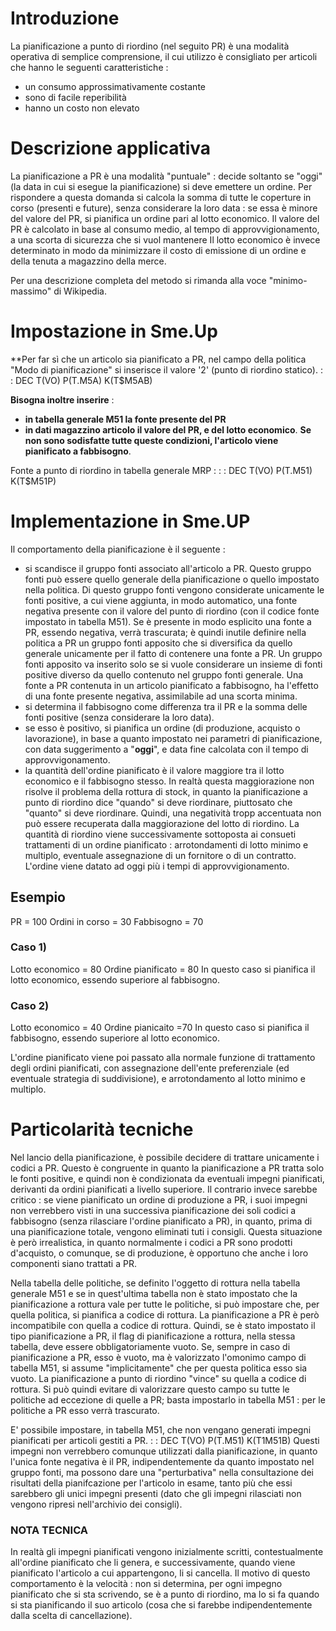 # Introduzione
La pianificazione a punto di riordino (nel seguito PR) è una modalità operativa di semplice comprensione, il cui utilizzo è consigliato per articoli che hanno le seguenti caratteristiche : 
 - un consumo approssimativamente costante
 - sono di facile reperibilità
 - hanno un costo non elevato


# Descrizione applicativa
La pianificazione a PR è una modalità "puntuale" :  decide soltanto se "oggi" (la data in cui si esegue la pianificazione) si deve emettere un ordine.
Per rispondere a questa domanda si calcola la somma di tutte le coperture in corso (presenti e future), senza considerare la loro data :  se essa è minore del valore del PR, si pianifica un ordine pari al lotto economico.
Il valore del PR è calcolato in base al consumo medio, al tempo di approvvigionamento, a una scorta di sicurezza che si vuol mantenere
Il lotto economico è invece determinato in modo da minimizzare il costo di emissione di un ordine e della tenuta a magazzino della merce.

Per una descrizione completa del metodo si rimanda alla voce "minimo-massimo" di Wikipedia.


# Impostazione in Sme.Up
**Per far sì che un articolo sia pianificato a PR, nel campo della politica "Modo di pianificazione" si inserisce il valore '2' (punto di riordino statico).
 :  : DEC T(VO) P(T.M5A) K(T$M5AB)

**Bisogna inoltre inserire** : 
 - **in tabella generale M51 la fonte presente del PR**
 - **in dati magazzino articolo il valore del PR, e  del lotto economico**.
**Se non sono sodisfatte tutte queste condizioni, l'articolo viene pianificato a fabbisogno**.

Fonte a punto di riordino in tabella generale MRP : 
 :  : DEC T(VO) P(T.M51) K(T$M51P)

# Implementazione in Sme.UP
Il comportamento della pianificazione è il seguente : 
 * si scandisce il gruppo fonti associato all'articolo a PR. Questo gruppo fonti può essere quello generale della pianificazione o quello impostato nella politica. Di questo gruppo fonti vengono considerate unicamente le fonti positive, a cui viene aggiunta, in modo automatico, una fonte negativa presente con il valore del punto di riordino (con il codice fonte impostato in tabella M51). Se è presente in modo esplicito una fonte a PR, essendo negativa, verrà trascurata; è quindi inutile definire nella politica a PR un gruppo fonti apposito che si diversifica da quello generale unicamente per il fatto di contenere una fonte a PR. Un gruppo fonti apposito va inserito solo se si vuole considerare un insieme di fonti positive diverso da quello contenuto nel gruppo fonti generale. Una fonte a PR contenuta in un articolo pianificato a fabbisogno, ha l'effetto di una fonte presente negativa, assimilabile ad una scorta minima.
 * si determina il fabbisogno come differenza tra il PR e la somma delle fonti positive (senza considerare la loro data).
 * se esso è positivo, si pianifica un ordine (di produzione, acquisto o lavorazione), in base a quanto impostato nei parametri di pianificazione, con data suggerimento a "**oggi**", e data fine calcolata con il tempo di approvvigonamento.
 * la quantità dell'ordine pianificato è il valore maggiore tra il lotto economico e il fabbisogno stesso.
In realtà questa maggiorazione non risolve il problema della rottura di stock, in quanto la pianificazione a punto di riordino dice "quando" si deve riordinare, piuttosato che "quanto" si deve riordinare. Quindi, una negatività tropp accentuata non può essere recuperata dalla maggiorazione del lotto di riordino.
La quantità di riordino viene successivamente sottoposta ai consueti trattamenti di un ordine pianificato :  arrotondamenti di lotto minimo e multiplo, eventuale assegnazione di un fornitore o di un contratto. L'ordine viene datato ad oggi più i tempi di approvvigionamento.

## Esempio
PR = 100
Ordini in corso = 30
Fabbisogno = 70

### Caso 1)
Lotto economico = 80
Ordine pianificato = 80
In questo caso si pianifica il lotto economico, essendo superiore al fabbisogno.

### Caso 2)
Lotto economico = 40
Ordine pianicaito =70
In questo caso si pianifica il fabbisogno, essendo superiore al lotto economico.

L'ordine pianificato viene poi passato alla normale funzione di trattamento degli ordini pianificati, con assegnazione dell'ente preferenziale (ed eventuale strategia di suddivisione), e arrotondamento al lotto minimo e multiplo.


# Particolarità tecniche
Nel lancio della pianificazione, è possibile decidere di trattare unicamente i codici a PR.
Questo è congruente in quanto la pianificazione a PR tratta solo le fonti positive, e quindi non è condizionata da eventuali impegni pianificati, derivanti da ordini pianificati a livello superiore.
Il contrario invece sarebbe critico :  se viene pianificato un ordine di produzione a PR, i suoi impegni non verrebbero visti in una successiva pianificazione dei soli codici a fabbisogno (senza rilasciare l'ordine pianificato a PR), in quanto, prima di una pianificazione totale, vengono eliminati tuti i consigli.
Questa situazione è però irrealistica, in quanto normalmente i codici a PR sono prodotti d'acquisto, o comunque, se di produzione, è opportuno che anche i loro componenti siano trattati a PR.

Nella tabella delle politiche, se definito l'oggetto di rottura nella tabella generale M51 e se in quest'ultima tabella non è stato impostato che la pianificazione a rottura vale per tutte le politiche, si può impostare che, per quella politica, si pianifica a codice di rottura.
La pianificazione a PR è però incompatibile con quella a codice di rottura. Quindi, se è stato impostato il tipo pianificazione a PR, il flag di pianificazione a rottura, nella stessa tabella, deve essere obbligatoriamente vuoto.
Se, sempre in caso di pianificazione a PR, esso è vuoto, ma è valorizzato l'omonimo campo di tabella M51, si assume "implicitamente" che per questa politica esso sia vuoto.
La pianificazione a punto di riordino "vince" su quella a codice di rottura.
Si può quindi evitare di valorizzare questo campo su tutte le politiche ad eccezione di quelle a PR; basta impostarlo in tabella M51 :  per le politiche a PR esso verrà trascurato.

E' possibile impostare, in tabella M51, che non vengano generati impegni pianificati per articoli gestiti a PR.
 :  : DEC T(VO) P(T.M51) K(T1M51B)
Questi impegni non verrebbero comunque utilizzati dalla pianificazione, in quanto l'unica fonte negativa è il PR, indipendentemente da quanto impostato nel gruppo fonti, ma possono dare una "perturbativa" nella consultazione dei risultati della pianifcazione per l'articolo in esame, tanto più che essi sarebbero gli unici impegni presenti (dato che gli impegni rilasciati non vengono ripresi nell'archivio dei consigli).

### NOTA TECNICA
In realtà gli impegni pianificati vengono inizialmente scritti, contestualmente all'ordine pianificato che li genera, e successivamente, quando viene pianificato l'articolo a cui appartengono, li si cancella. Il motivo di questo comportamento è la velocità :  non si determina, per ogni impegno pianificato che si sta scrivendo, se è a punto di riordino, ma lo si fa quando si sta pianificando il suo articolo (cosa che si farebbe indipendentemente dalla scelta di cancellazione).
